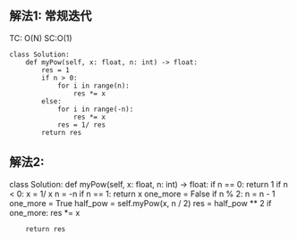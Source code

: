 ## 解法1: 常规迭代
TC: O(N) SC:O(1)
```
class Solution:
    def myPow(self, x: float, n: int) -> float:
        res = 1
        if n > 0:
            for i in range(n):
                res *= x
        else:
            for i in range(-n):
                res *= x
            res = 1/ res
        return res
```

## 解法2: 
class Solution:
    def myPow(self, x: float, n: int) -> float:
        if n == 0:
            return 1
        if n < 0:
            x = 1/ x
            n = -n
        if n == 1:
            return x
        one_more = False
        if n % 2:
            n = n - 1
            one_more = True
        half_pow = self.myPow(x, n / 2)
        res = half_pow ** 2
        if one_more:
            res *= x
            
        return res
            
